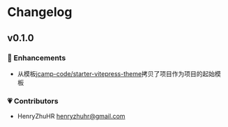 # Changelog

## v0.1.0

### 🚀 Enhancements

- 从模板[jcamp-code/starter-vitepress-theme](https://github.com/jcamp-code/starter-vitepress-theme)拷贝了项目作为项目的起始模板

### 💗 Contributors

- HenryZhuHR <henryzhuhr@gmail.com>
